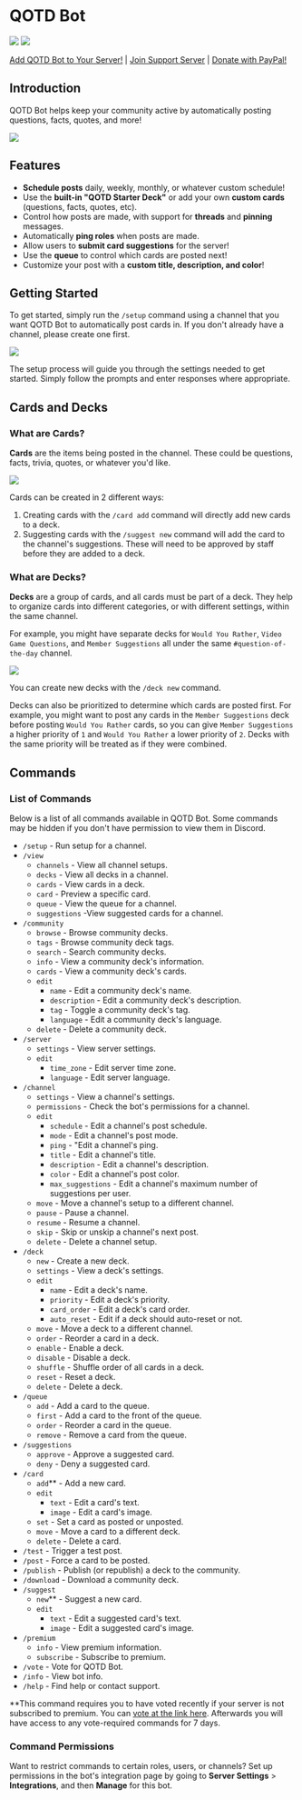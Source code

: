 # QOTD Bot

![](https://top.gg/api/widget/status/713586207119900693.svg?noavatar=true) ![](https://top.gg/api/widget/servers/713586207119900693.svg?noavatar=true)

[Add QOTD Bot to Your Server!](https://discord.com/oauth2/authorize?client_id=713586207119900693&scope=bot%20applications.commands&permissions=326418033664) | [Join Support Server](https://discord.gg/c9kQktCbsE) | [Donate with PayPal!](https://www.paypal.com/cgi-bin/webscr?cmd=_donations&business=EW389DYYSS4FC)

## Introduction

QOTD Bot helps keep your community active by automatically posting questions, facts, quotes, and more!

![](https://i.imgur.com/RioP1qK.png)

## Features

-   **Schedule posts** daily, weekly, monthly, or whatever custom schedule!
-   Use the **built-in "QOTD Starter Deck"** or add your own **custom cards** (questions, facts, quotes, etc).
-   Control how posts are made, with support for **threads** and **pinning** messages.
-   Automatically **ping roles** when posts are made.
-   Allow users to **submit card suggestions** for the server!
-   Use the **queue** to control which cards are posted next!
-   Customize your post with a **custom title, description, and color**!

## Getting Started

To get started, simply run the `/setup` command using a channel that you want QOTD Bot to automatically post cards in. If you don't already have a channel, please create one first.

![](https://i.imgur.com/8kuXTX9.png)

The setup process will guide you through the settings needed to get started. Simply follow the prompts and enter responses where appropriate.

## Cards and Decks

### What are Cards?

**Cards** are the items being posted in the channel. These could be questions, facts, trivia, quotes, or whatever you'd like.

![](https://i.imgur.com/YBxyUeE.png)

Cards can be created in 2 different ways:

1. Creating cards with the `/card add` command will directly add new cards to a deck.
2. Suggesting cards with the `/suggest new` command will add the card to the channel's suggestions. These will need to be approved by staff before they are added to a deck.

### What are Decks?

**Decks** are a group of cards, and all cards must be part of a deck. They help to organize cards into different categories, or with different settings, within the same channel.

For example, you might have separate decks for `Would You Rather`, `Video Game Questions`, and `Member Suggestions` all under the same `#question-of-the-day` channel.

![](https://i.imgur.com/FKwt1Yr.png)

You can create new decks with the `/deck new` command.

Decks can also be prioritized to determine which cards are posted first. For example, you might want to post any cards in the `Member Suggestions` deck before posting `Would You Rather` cards, so you can give `Member Suggestions` a higher priority of `1` and `Would You Rather` a lower priority of `2`. Decks with the same priority will be treated as if they were combined.

## Commands

### List of Commands

Below is a list of all commands available in QOTD Bot. Some commands may be hidden if you don't have permission to view them in Discord.

-   `/setup` - Run setup for a channel.
-   `/view`
    -   `channels` - View all channel setups.
    -   `decks` - View all decks in a channel.
    -   `cards` - View cards in a deck.
    -   `card` - Preview a specific card.
    -   `queue` - View the queue for a channel.
    -   `suggestions` -View suggested cards for a channel.
-   `/community`
    -   `browse` - Browse community decks.
    -   `tags` - Browse community deck tags.
    -   `search` - Search community decks.
    -   `info` - View a community deck's information.
    -   `cards` - View a community deck's cards.
    -   `edit`
        -   `name` - Edit a community deck's name.
        -   `description` - Edit a community deck's description.
        -   `tag` - Toggle a community deck's tag.
        -   `language` - Edit a community deck's language.
    -   `delete` - Delete a community deck.
-   `/server`
    -   `settings` - View server settings.
    -   `edit`
        -   `time_zone` - Edit server time zone.
        -   `language` - Edit server language.
-   `/channel`
    -   `settings` - View a channel's settings.
    -   `permissions` - Check the bot's permissions for a channel.
    -   `edit`
        -   `schedule` - Edit a channel's post schedule.
        -   `mode` - Edit a channel's post mode.
        -   `ping` - "Edit a channel's ping.
        -   `title` - Edit a channel's title.
        -   `description` - Edit a channel's description.
        -   `color` - Edit a channel's post color.
        -   `max_suggestions` - Edit a channel's maximum number of suggestions per user.
    -   `move` - Move a channel's setup to a different channel.
    -   `pause` - Pause a channel.
    -   `resume` - Resume a channel.
    -   `skip` - Skip or unskip a channel's next post.
    -   `delete` - Delete a channel setup.
-   `/deck`
    -   `new` - Create a new deck.
    -   `settings` - View a deck's settings.
    -   `edit`
        -   `name` - Edit a deck's name.
        -   `priority` - Edit a deck's priority.
        -   `card_order` - Edit a deck's card order.
        -   `auto_reset` - Edit if a deck should auto-reset or not.
    -   `move` - Move a deck to a different channel.
    -   `order` - Reorder a card in a deck.
    -   `enable` - Enable a deck.
    -   `disable` - Disable a deck.
    -   `shuffle` - Shuffle order of all cards in a deck.
    -   `reset` - Reset a deck.
    -   `delete` - Delete a deck.
-   `/queue`
    -   `add` - Add a card to the queue.
    -   `first` - Add a card to the front of the queue.
    -   `order` - Reorder a card in the queue.
    -   `remove` - Remove a card from the queue.
-   `/suggestions`
    -   `approve` - Approve a suggested card.
    -   `deny` - Deny a suggested card.
-   `/card`
    -   `add`\*\* - Add a new card.
    -   `edit`
        -   `text` - Edit a card's text.
        -   `image` - Edit a card's image.
    -   `set` - Set a card as posted or unposted.
    -   `move` - Move a card to a different deck.
    -   `delete` - Delete a card.
-   `/test` - Trigger a test post.
-   `/post` - Force a card to be posted.
-   `/publish` - Publish (or republish) a deck to the community.
-   `/download` - Download a community deck.
-   `/suggest`
    -   `new`\*\* - Suggest a new card.
    -   `edit`
        -   `text` - Edit a suggested card's text.
        -   `image` - Edit a suggested card's image.
-   `/premium`
    -   `info` - View premium information.
    -   `subscribe` - Subscribe to premium.
-   `/vote` - Vote for QOTD Bot.
-   `/info` - View bot info.
-   `/help` - Find help or contact support.

\*\*This command requires you to have voted recently if your server is not subscribed to premium. You can [vote at the link here](https://top.gg/bot/713586207119900693/vote). Afterwards you will have access to any vote-required commands for 7 days.

### Command Permissions

Want to restrict commands to certain roles, users, or channels? Set up permissions in the bot's integration page by going to **Server Settings** > **Integrations**, and then **Manage** for this bot.
